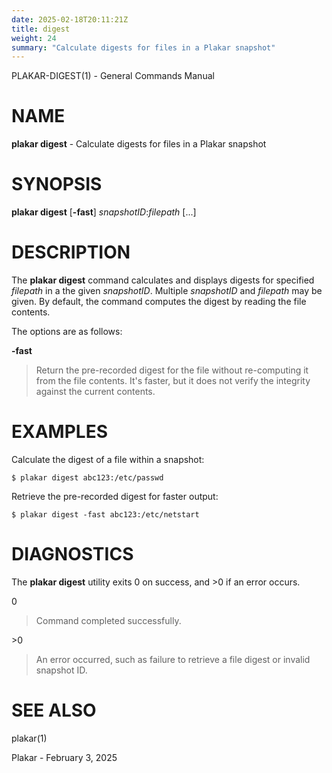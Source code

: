 ```yaml
---
date: 2025-02-18T20:11:21Z
title: digest
weight: 24
summary: "Calculate digests for files in a Plakar snapshot"
---
```

PLAKAR-DIGEST(1) - General Commands Manual

# NAME

**plakar digest** - Calculate digests for files in a Plakar snapshot

# SYNOPSIS

**plakar digest**
\[**-fast**]
*snapshotID*:*filepath*&nbsp;\[...]

# DESCRIPTION

The
**plakar digest**
command calculates and displays digests for specified
*filepath*
in a the given
*snapshotID*.
Multiple
*snapshotID*
and
*filepath*
may be given.
By default, the command computes the digest by reading the file
contents.

The options are as follows:

**-fast**

> Return the pre-recorded digest for the file without re-computing it
> from the file contents.
> It's faster, but it does not verify the integrity against the current
> contents.

# EXAMPLES

Calculate the digest of a file within a snapshot:

	$ plakar digest abc123:/etc/passwd

Retrieve the pre-recorded digest for faster output:

	$ plakar digest -fast abc123:/etc/netstart

# DIAGNOSTICS

The **plakar digest** utility exits&#160;0 on success, and&#160;&gt;0 if an error occurs.

0

> Command completed successfully.

&gt;0

> An error occurred, such as failure to retrieve a file digest or
> invalid snapshot ID.

# SEE ALSO

plakar(1)

Plakar - February 3, 2025

